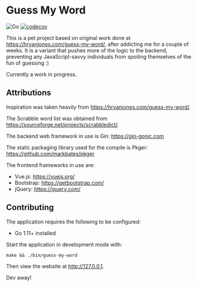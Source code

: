 # Guess My Word

![Go](https://github.com/taiidani/guess-my-word/workflows/Go/badge.svg)
[![codecov](https://codecov.io/gh/taiidani/guess-my-word/branch/master/graph/badge.svg)](https://codecov.io/gh/taiidani/guess-my-word)

This is a pet project based on original work done at https://hryanjones.com/guess-my-word/, after addicting me for a couple of weeks. It is a variant that pushes more of the logic to the backend, preventing any JavaScript-savvy individuals from spoiling themselves of the fun of guessing :)

Currently a work in progress.

## Attributions

Inspiration was taken heavily from https://hryanjones.com/guess-my-word/.

The Scrabble word list was obtained from https://sourceforge.net/projects/scrabbledict/.

The backend web framework in use is Gin: https://gin-gonic.com

The static packaging library used for the compile is Pkger: https://github.com/markbates/pkger

The frontend frameworks in use are:

* Vue.js: https://vuejs.org/
* Bootstrap: https://getbootstrap.com/
* jQuery: https://jquery.com/

## Contributing

The application requires the following to be configured:

* Go 1.11+ installed

Start the application in development mode with:

```
make && ./bin/guess-my-word
```

Then view the website at http://127.0.0.1.

Dev away!
